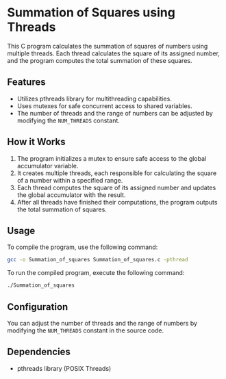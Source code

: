 # Summation of Squares using Threads

This C program calculates the summation of squares of numbers using multiple threads. Each thread calculates the square of its assigned number, and the program computes the total summation of these squares.

## Features

- Utilizes pthreads library for multithreading capabilities.
- Uses mutexes for safe concurrent access to shared variables.
- The number of threads and the range of numbers can be adjusted by modifying the `NUM_THREADS` constant.

## How it Works

1. The program initializes a mutex to ensure safe access to the global accumulator variable.
2. It creates multiple threads, each responsible for calculating the square of a number within a specified range.
3. Each thread computes the square of its assigned number and updates the global accumulator with the result.
4. After all threads have finished their computations, the program outputs the total summation of squares.

## Usage

To compile the program, use the following command:

``` bash
gcc -o Summation_of_squares Summation_of_squares.c -pthread
```

To run the compiled program, execute the following command:

```bash
./Summation_of_squares
```

## Configuration

You can adjust the number of threads and the range of numbers by modifying the `NUM_THREADS` constant in the source code.

## Dependencies

- pthreads library (POSIX Threads)
